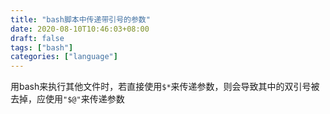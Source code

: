 ```yaml
---
title: "bash脚本中传递带引号的参数"
date: 2020-08-10T10:46:03+08:00
draft: false
tags: ["bash"]
categories: ["language"]
---
```


用bash来执行其他文件时，若直接使用```$*```来传递参数，则会导致其中的双引号被去掉，应使用```"$@"```来传递参数
